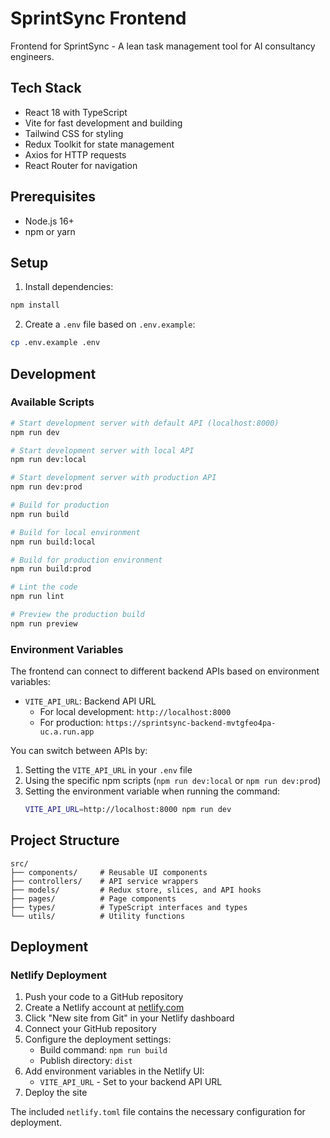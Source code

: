 # SprintSync Frontend

Frontend for SprintSync - A lean task management tool for AI consultancy engineers.

## Tech Stack

- React 18 with TypeScript
- Vite for fast development and building
- Tailwind CSS for styling
- Redux Toolkit for state management
- Axios for HTTP requests
- React Router for navigation

## Prerequisites

- Node.js 16+
- npm or yarn

## Setup

1. Install dependencies:
```bash
npm install
```

2. Create a `.env` file based on `.env.example`:
```bash
cp .env.example .env
```

## Development

### Available Scripts

```bash
# Start development server with default API (localhost:8000)
npm run dev

# Start development server with local API
npm run dev:local

# Start development server with production API
npm run dev:prod

# Build for production
npm run build

# Build for local environment
npm run build:local

# Build for production environment
npm run build:prod

# Lint the code
npm run lint

# Preview the production build
npm run preview
```

### Environment Variables

The frontend can connect to different backend APIs based on environment variables:

- `VITE_API_URL`: Backend API URL
  - For local development: `http://localhost:8000`
  - For production: `https://sprintsync-backend-mvtgfeo4pa-uc.a.run.app`

You can switch between APIs by:
1. Setting the `VITE_API_URL` in your `.env` file
2. Using the specific npm scripts (`npm run dev:local` or `npm run dev:prod`)
3. Setting the environment variable when running the command:
   ```bash
   VITE_API_URL=http://localhost:8000 npm run dev
   ```

## Project Structure

```
src/
├── components/     # Reusable UI components
├── controllers/    # API service wrappers
├── models/         # Redux store, slices, and API hooks
├── pages/          # Page components
├── types/          # TypeScript interfaces and types
└── utils/          # Utility functions
```

## Deployment

### Netlify Deployment

1. Push your code to a GitHub repository
2. Create a Netlify account at [netlify.com](https://netlify.com)
3. Click "New site from Git" in your Netlify dashboard
4. Connect your GitHub repository
5. Configure the deployment settings:
   - Build command: `npm run build`
   - Publish directory: `dist`
6. Add environment variables in the Netlify UI:
   - `VITE_API_URL` - Set to your backend API URL
7. Deploy the site

The included `netlify.toml` file contains the necessary configuration for deployment.